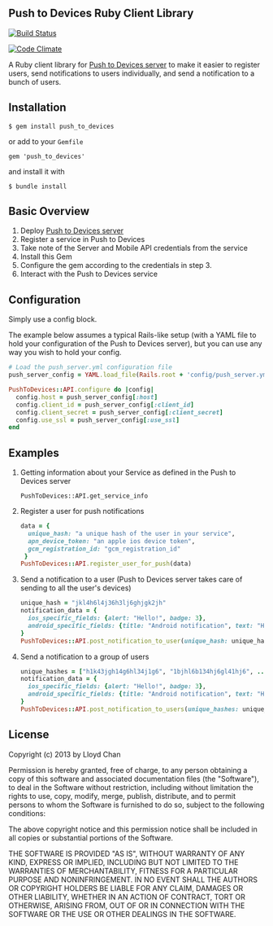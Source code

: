 Push to Devices Ruby Client Library
------------------------------

[![Build
Status](https://secure.travis-ci.org/lloydmeta/push_to_devices_rb.png)](http://travis-ci.org/lloydmeta/push_to_devices_rb)

[![Code Climate](https://codeclimate.com/github/lloydmeta/push_to_devices_rb.png)](https://codeclimate.com/github/lloydmeta/push_to_devices_rb)

A Ruby client library for [Push to Devices server](https://github.com/lloydmeta/push_to_devices) to make it easier to register users, send notifications to users individually, and send a notification to a bunch of users.

Installation
---------
    $ gem install push_to_devices

or add to your ``Gemfile``

    gem 'push_to_devices'

and install it with

    $ bundle install

Basic Overview
------------

1. Deploy [Push to Devices server](https://github.com/lloydmeta/push_to_devices)
2. Register a service in Push to Devices
3. Take note of the Server and Mobile API credentials from the service
4. Install this Gem
5. Configure the gem according to the credentials in step 3.
6. Interact with the Push to Devices service

Configuration
------------

Simply use a config block.

The example below assumes a typical Rails-like setup (with a YAML file to hold your configuration of the Push to Devices server), but you can use any way you wish to hold your config.

```Ruby
# Load the push_server.yml configuration file
push_server_config = YAML.load_file(Rails.root + 'config/push_server.yml')[rails_env].symbolize_keys

PushToDevices::API.configure do |config|
  config.host = push_server_config[:host]
  config.client_id = push_server_config[:client_id]
  config.client_secret = push_server_config[:client_secret]
  config.use_ssl = push_server_config[:use_ssl]
end
```

Examples
--------

1. Getting information about your Service as defined in the Push to Devices server

    `PushToDevices::API.get_service_info`

2. Register a user for push notifications

    ```Ruby
    data = {
      unique_hash: "a unique hash of the user in your service",
      apn_device_token: "an apple ios device token",
      gcm_registration_id: "gcm_registration_id"
     }
    PushToDevices::API.register_user_for_push(data)
    ```

3. Send a notification to a user (Push to Devices server takes care of sending to all the user's devices)

    ```Ruby
    unique_hash = "jkl4h6l4j36h3lj6ghjgk2jh"
    notification_data = {
      ios_specific_fields: {alert: "Hello!", badge: 3},
      android_specific_fields: {title: "Android notification", text: "Hello Android user!"}
    }
    PushToDevices::API.post_notification_to_user(unique_hash: unique_hash, notification_data: notification_data)
    ```

4. Send a notification to a group of users

    ```Ruby
    unique_hashes = ["h1k43jgh14g6hl34j1g6", "1bjhl6b134hj6gl41hj6", ...]
    notification_data = {
      ios_specific_fields: {alert: "Hello!", badge: 3},
      android_specific_fields: {title: "Android notification", text: "Hello Android user!"}
    }
    PushToDevices::API.post_notification_to_users(unique_hashes: unique_hashes, notification_data: notification_data)
    ```

## License

Copyright (c) 2013 by Lloyd Chan

Permission is hereby granted, free of charge, to any person obtaining a
copy of this software and associated documentation files (the
"Software"), to deal in the Software without restriction, including
without limitation the rights to use, copy, modify, merge, publish,
distribute, and to permit persons to whom the Software is furnished to do so, subject to
the following conditions:

The above copyright notice and this permission notice shall be included
in all copies or substantial portions of the Software.

THE SOFTWARE IS PROVIDED "AS IS", WITHOUT WARRANTY OF ANY KIND, EXPRESS
OR IMPLIED, INCLUDING BUT NOT LIMITED TO THE WARRANTIES OF
MERCHANTABILITY, FITNESS FOR A PARTICULAR PURPOSE AND NONINFRINGEMENT.
IN NO EVENT SHALL THE AUTHORS OR COPYRIGHT HOLDERS BE LIABLE FOR ANY
CLAIM, DAMAGES OR OTHER LIABILITY, WHETHER IN AN ACTION OF CONTRACT,
TORT OR OTHERWISE, ARISING FROM, OUT OF OR IN CONNECTION WITH THE
SOFTWARE OR THE USE OR OTHER DEALINGS IN THE SOFTWARE.